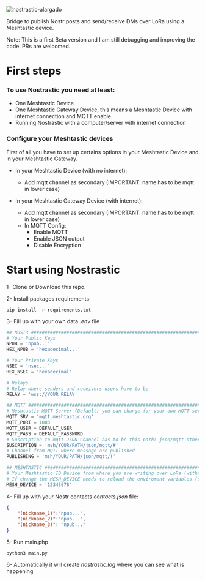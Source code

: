 
![nostrastic-alargado](https://github.com/QuixoteSystems/nostrastic/assets/82296005/e913b878-4319-4e4a-873c-5779752ebf3b)

Bridge to publish Nostr posts and send/receive DMs over LoRa using a Meshtastic device.

Note: This is a first Beta version and I am still debugging and improving the code. PRs are welcomed.


# First steps

### To use Nostrastic you need at least:
- One Meshtastic Device
- One Meshtastic Gateway Device, this means a Meshtastic Device with internet connection and MQTT enable.
- Running Nostrastic with a computer/server with internet connection

### Configure your Meshtastic devices
First of all you have to set up certains options in your Meshtastic Device and in your Meshtastic Gateway.
- In your Meshtastic Device (with no internet):
  
  * Add mqtt channel as secondary (IMPORTANT: name has to be mqtt in lower case)

- In your Meshtastic Gateway Device (with internet):
  
  * Add mqtt channel as secondary (IMPORTANT: name has to be mqtt in lower case)
  * In MQTT Config:
    * Enable MQTT
    * Enable JSON output
    * Disable Encryption

# Start using Nostrastic
1- Clone or Download this repo.

2- Install packages requirements:
```shell
pip install -r requirements.txt
```

3- Fill up with your own data *.env* file
```python
## NOSTR ###################################################################
# Your Public Keys
NPUB = 'npub...'
HEX_NPUB = 'hexadecimal...'

# Your Private Keys
NSEC = 'nsec...'
HEX_NSEC = 'hexadecimal'

# Relays
# Relay where senders and receivers users have to be
RELAY = 'wss://YOUR_RELAY'

## MQTT ####################################################################
# Meshtastic MQTT Server (Default) you can change for your own MQTT server
MQTT_SRV = 'mqtt.meshtastic.org'
MQTT_PORT = 1883
MQTT_USER = DEFAULT_USER
MQTT_PASS = DEFAULT_PASSWORD
# Suscription to mqtt JSON Channel has to be this path: json/mqtt other doesnt work
SUSCRIPTION = 'msh/YOUR/PATH/json/mqtt/#'
# Channel from MQTT where message are published
PUBLISHING = 'msh/YOUR/PATH/json/mqtt/!'

## MESHTASTIC ###############################################################
# Your Meshtastic ID Device from where you are writing over LoRa (without ! symbol)
# If change the MESH_DEVICE needs to reload the enviroment variables (close and open folder VS)
MESH_DEVICE = '12345678'
```

4- Fill up with your Nostr contacts *contacts.json* file:
```json
{
    "(nickname_1)":"npub...",
    "(nickname_2)":"npub...",
    "(nickname_3)": "npub..."
}
```

5- Run main.php
```shell
python3 main.py
```
6- Automatically it will create *nostrastic.log* where you can see what is happening
